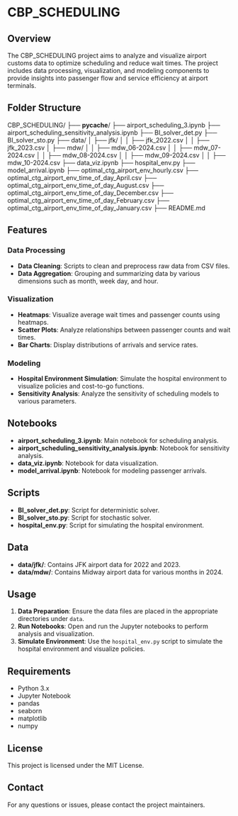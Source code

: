 # CBP_SCHEDULING

## Overview

The CBP_SCHEDULING project aims to analyze and visualize airport customs data to optimize scheduling and reduce wait times. The project includes data processing, visualization, and modeling components to provide insights into passenger flow and service efficiency at airport terminals.

## Folder Structure


CBP_SCHEDULING/
├── __pycache__/
├── airport_scheduling_3.ipynb
├── airport_scheduling_sensitivity_analysis.ipynb
├── BI_solver_det.py
├── BI_solver_sto.py
├── data/
│   ├── jfk/
│   │   ├── jfk_2022.csv
│   │   ├── jfk_2023.csv
│   ├── mdw/
│   │   ├── mdw_06-2024.csv
│   │   ├── mdw_07-2024.csv
│   │   ├── mdw_08-2024.csv
│   │   ├── mdw_09-2024.csv
│   │   ├── mdw_10-2024.csv
├── data_viz.ipynb
├── hospital_env.py
├── model_arrival.ipynb
├── optimal_ctg_airport_env_hourly.csv
├── optimal_ctg_airport_env_time_of_day_April.csv
├── optimal_ctg_airport_env_time_of_day_August.csv
├── optimal_ctg_airport_env_time_of_day_December.csv
├── optimal_ctg_airport_env_time_of_day_February.csv
├── optimal_ctg_airport_env_time_of_day_January.csv
├── README.md



## Features

### Data Processing
- **Data Cleaning**: Scripts to clean and preprocess raw data from CSV files.
- **Data Aggregation**: Grouping and summarizing data by various dimensions such as month, week day, and hour.

### Visualization
- **Heatmaps**: Visualize average wait times and passenger counts using heatmaps.
- **Scatter Plots**: Analyze relationships between passenger counts and wait times.
- **Bar Charts**: Display distributions of arrivals and service rates.

### Modeling
- **Hospital Environment Simulation**: Simulate the hospital environment to visualize policies and cost-to-go functions.
- **Sensitivity Analysis**: Analyze the sensitivity of scheduling models to various parameters.

## Notebooks

- **airport_scheduling_3.ipynb**: Main notebook for scheduling analysis.
- **airport_scheduling_sensitivity_analysis.ipynb**: Notebook for sensitivity analysis.
- **data_viz.ipynb**: Notebook for data visualization.
- **model_arrival.ipynb**: Notebook for modeling passenger arrivals.

## Scripts

- **BI_solver_det.py**: Script for deterministic solver.
- **BI_solver_sto.py**: Script for stochastic solver.
- **hospital_env.py**: Script for simulating the hospital environment.

## Data

- **data/jfk/**: Contains JFK airport data for 2022 and 2023.
- **data/mdw/**: Contains Midway airport data for various months in 2024.

## Usage

1. **Data Preparation**: Ensure the data files are placed in the appropriate directories under `data`.
2. **Run Notebooks**: Open and run the Jupyter notebooks to perform analysis and visualization.
3. **Simulate Environment**: Use the `hospital_env.py` script to simulate the hospital environment and visualize policies.

## Requirements

- Python 3.x
- Jupyter Notebook
- pandas
- seaborn
- matplotlib
- numpy

## License

This project is licensed under the MIT License.

## Contact

For any questions or issues, please contact the project maintainers.
